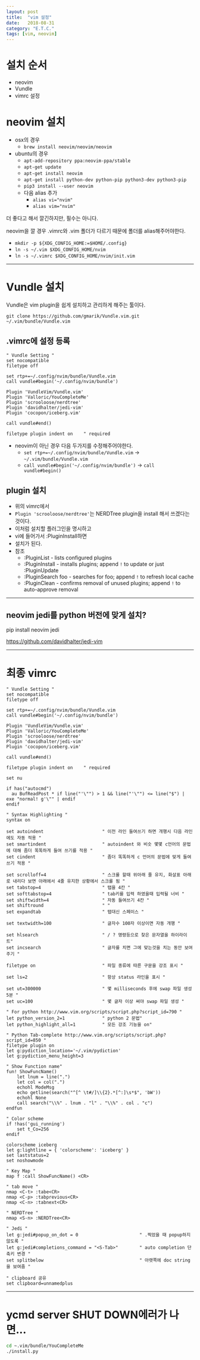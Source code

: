 ```yaml
---
layout: post
title:  "vim 설정"
date:   2018-08-31
category: "E.T.C."
tags: [vim, neovim]
---
```


# 설치 순서
* neovim
* Vundle
* vimrc 설정

# neovim 설치
* osx의 경우
    * `brew install neovim/neovim/neovim`
* ubuntu의 경우
    * `apt-add-repository ppa:neovim-ppa/stable`
    * `apt-get update`
    * `apt-get install neovim`
    * `apt-get install python-dev python-pip python3-dev python3-pip`
    * `pip3 install --user neovim`
    * 다음 alias 추가
        * `alias vi="nvim"`
        * `alias vim="nvim"`

더 좋다고 해서 깔긴하지만, 필수는 아니다.

neovim을 깔 경우 .vimrc와 .vim 폴더가 다르기 때문에 폴더를 alias해주어야한다.
* `mkdir -p ${XDG_CONFIG_HOME:=$HOME/.config}`
* `ln -s ~/.vim $XDG_CONFIG_HOME/nvim`
* `ln -s ~/.vimrc $XDG_CONFIG_HOME/nvim/init.vim`

---

# Vundle 설치
Vundle은 vim plugin을 쉽게 설치하고 관리하게 해주는 툴이다.

`git clone https://github.com/gmarik/Vundle.vim.git ~/.vim/bundle/Vundle.vim`

## .vimrc에 설정 등록

```vim
" Vundle Setting "
set nocompatible
filetype off

set rtp+=~/.config/nvim/bundle/Vundle.vim 
call vundle#begin('~/.config/nvim/bundle')

Plugin 'VundleVim/Vundle.vim'
Plugin 'Valloric/YouCompleteMe'
Plugin 'scrooloose/nerdtree'
Plugin 'davidhalter/jedi-vim'
Plugin 'cocopon/iceberg.vim'

call vundle#end()

filetype plugin indent on    " required
```

* neovim이 아닌 경우 다음 두가지를 수정해주어야한다.
  * `set rtp+=~/.config/nvim/bundle/Vundle.vim` -> `~/.vim/bundle/Vundle.vim`
  * `call vundle#begin('~/.config/nvim/bundle')` -> `call vundle#begin()`

## plugin 설치

* 위의 vimrc에서
* `Plugin 'scrooloose/nerdtree'`는 NERDTree plugin을 install 해서 쓰겠다는 것이다.
* 이처럼 설치할 플러그인을 명시하고
* vi에 들어가서 :PluginInstall하면
* 설치가 된다.
* 참조
  * :PluginList       - lists configured plugins
  * :PluginInstall    - installs plugins; append `!` to update or just :PluginUpdate
  * :PluginSearch foo - searches for foo; append `!` to refresh local cache
  * :PluginClean      - confirms removal of unused plugins; append `!` to auto-approve removal

---

## neovim jedi를 python 버전에 맞게 설치?
pip install neovim jedi


https://github.com/davidhalter/jedi-vim

---
# 최종 vimrc
```vim
" Vundle Setting "
set nocompatible
filetype off

set rtp+=~/.config/nvim/bundle/Vundle.vim
call vundle#begin('~/.config/nvim/bundle')

Plugin 'VundleVim/Vundle.vim'
Plugin 'Valloric/YouCompleteMe'
Plugin 'scrooloose/nerdtree'
Plugin 'davidhalter/jedi-vim'
Plugin 'cocopon/iceberg.vim'

call vundle#end()

filetype plugin indent on    " required

set nu

if has("autocmd")
  au BufReadPost * if line("'\"") > 1 && line("'\"") <= line("$") | exe "normal! g'\"" | endif
endif

" Syntax Highlighting "
syntax on

set autoindent                      " 이전 라인 들여쓰기 하면 개행시 다음 라인에도 자동 적용 "
set smartindent                     " autoindent 와 비슷 몇몇 c언어의 문법에 대해 좀더 똑똑하게 들여 쓰기를 적용 "
set cindent                         " 좀더 똑똑하게 c 언어의 문법에 맞게 들여 쓰기 적용 "

set scrolloff=4                     " 스크롤 할때 위아래 줄 유지, 화살표 아래로 내리다 보면 아래에서 4줄 유지한 상황에서 스크롤 됨 "
set tabstop=4                       " 탭을 4칸 "
set softtabstop=4                   " tab키를 입력 하였을때 입력될 너비 "
set shiftwidth=4                    " 자동 들여쓰기 4칸 "
set shiftround                      " "
set expandtab                       " 탭대신 스페이스 "

set textwidth=100                   " 글자수 100자 이상이면 자동 개행 "

set hlsearch                        " / ? 명령등으로 찾은 문자열을 하이라이트"
set incsearch                       " 글자를 치면 그에 맞는것을 치는 동안 보여주기 "

filetype on                         " 파일 종류에 따른 구문을 강조 표시 "

set ls=2                            " 항상 status 라인을 표시 "

set ut=300000                       " 몇 milliseconds 후에 swap 파일 생성 5분 "
set uc=100                          " 몇 글자 이상 써야 swap 파일 생성 "

" For python http://www.vim.org/scripts/script.php?script_id=790 "
let python_version_2=1              " python 2 문법"
let python_highlight_all=1          " 모든 강조 기능을 on"

" Python Tab-complete http://www.vim.org/scripts/script.php?script_id=850 "
filetype plugin on
let g:pydiction_location='~/.vim/pydiction'
let g:pydiction_menu_height=3

" Show Function name"
fun! ShowFuncName()
    let lnum = line(".")
    let col = col(".")
    echohl ModeMsg
    echo getline(search("^[^ \t#/]\\{2}.*[^:]\s*$", 'bW'))
    echohl None
    call search("\\%" . lnum . "l" . "\\%" . col . "c")
endfun

" Color scheme
if !has('gui_running')
    set t_Co=256
endif

colorscheme iceberg
let g:lightline = { 'colorscheme': 'iceberg' }
set laststatus=2
set noshowmode

" Key Map "
map f :call ShowFuncName() <CR>

" tab move "
nmap <C-t> :tabe<CR> 
nmap <C-p> :tabprevious<CR>
nmap <C-n> :tabnext<CR>

" NERDTree "
nmap <S-n> :NERDTree<CR>

" Jedi "
let g:jedi#popup_on_dot = 0                       " .찍었을 때 popup하지 않도록 "
let g:jedi#completions_command = "<S-Tab>"        " auto completion 단축키 변경 "
set splitbelow                                    " 아랫쪽에 doc string을 보여줌 "

" clipboard 공유
set clipboard=unnamedplus
```
---
# ycmd server SHUT DOWN에러가 나면...
```bash
cd ~.vim/bundle/YouCompleteMe
./install.py
```
